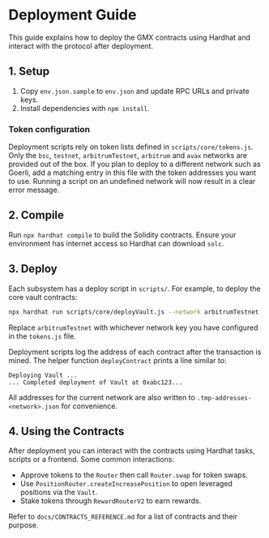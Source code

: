 # Deployment Guide

This guide explains how to deploy the GMX contracts using Hardhat and interact with the protocol after deployment.

## 1. Setup
1. Copy `env.json.sample` to `env.json` and update RPC URLs and private keys.
2. Install dependencies with `npm install`.

### Token configuration
Deployment scripts rely on token lists defined in `scripts/core/tokens.js`.
Only the `bsc`, `testnet`, `arbitrumTestnet`, `arbitrum` and `avax` networks
are provided out of the box. If you plan to deploy to a different network such
as Goerli, add a matching entry in this file with the token addresses you want
to use. Running a script on an undefined network will now result in a clear
error message.

## 2. Compile
Run `npx hardhat compile` to build the Solidity contracts. Ensure your environment has internet access so Hardhat can download `solc`.

## 3. Deploy
Each subsystem has a deploy script in `scripts/`. For example, to deploy the core vault contracts:

```bash
npx hardhat run scripts/core/deployVault.js --network arbitrumTestnet
```
Replace `arbitrumTestnet` with whichever network key you have configured in the
`tokens.js` file.

Deployment scripts log the address of each contract after the transaction is mined. The helper function `deployContract` prints a line similar to:

```
Deploying Vault ...
... Completed deployment of Vault at 0xabc123...
```

All addresses for the current network are also written to `.tmp-addresses-<network>.json` for convenience.

## 4. Using the Contracts
After deployment you can interact with the contracts using Hardhat tasks, scripts or a frontend. Some common interactions:

- Approve tokens to the `Router` then call `Router.swap` for token swaps.
- Use `PositionRouter.createIncreasePosition` to open leveraged positions via the `Vault`.
- Stake tokens through `RewardRouterV2` to earn rewards.

Refer to `docs/CONTRACTS_REFERENCE.md` for a list of contracts and their purpose.

